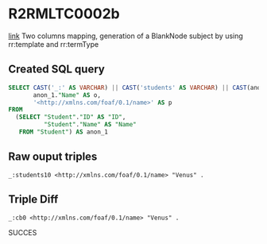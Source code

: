 # R2RMLTC0002b
[link](https://www.w3.org/TR/rdb2rdf-test-cases/#R2RMLTC0002b)
Two columns mapping, generation of a BlankNode subject by using rr:template and rr:termType

## Created SQL query
```sql
SELECT CAST('_:' AS VARCHAR) || CAST('students' AS VARCHAR) || CAST(anon_1."ID" AS VARCHAR) AS s,
       anon_1."Name" AS o,
       '<http://xmlns.com/foaf/0.1/name>' AS p
FROM
  (SELECT "Student"."ID" AS "ID",
          "Student"."Name" AS "Name"
   FROM "Student") AS anon_1
```

## Raw ouput triples
```
_:students10 <http://xmlns.com/foaf/0.1/name> "Venus" .
```

## Triple Diff
```diff
_:cb0 <http://xmlns.com/foaf/0.1/name> "Venus" .
```

SUCCES